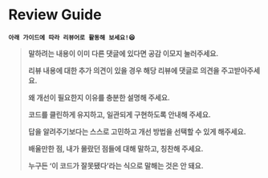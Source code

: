 
# Review Guide
 **`아래 가이드에 따라 리뷰어로 활동해 보세요!😆`**
> **말하려는 내용이 이미 다른 댓글에 있다면 공감 이모지 눌러주세요.**
>
> **리뷰 내용에 대한 추가 의견이 있을 경우 해당 리뷰에 댓글로 의견을 주고받아주세요.**
>
> **왜 개선이 필요한지 이유를 충분한 설명해 주세요.**
>
> **코드를 클린하게 유지하고, 일관되게 구현하도록 안내해 주세요.**
>
> **답을 알려주기보다는 스스로 고민하고 개선 방법을 선택할 수 있게 해주세요.**
>
> **배울만한 점, 내가 몰랐던 점들에 대해 말하고, 칭찬해 주세요.**
>
> **누구든 ‘이 코드가 잘못됐다’라는 식으로 말해는 것은 안 돼요.**
